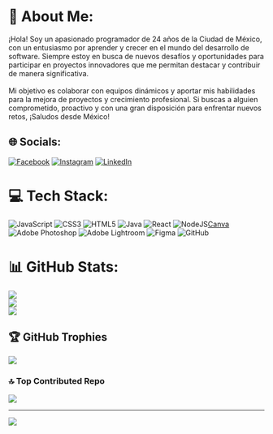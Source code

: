 # 💫 About Me:
¡Hola! Soy un apasionado programador de 24 años de la Ciudad de México, con un entusiasmo por aprender y crecer en el mundo del desarrollo de software. Siempre estoy en busca de nuevos desafíos y oportunidades para participar en proyectos innovadores que me permitan destacar y contribuir de manera significativa. <br><br>Mi objetivo es colaborar con equipos dinámicos y aportar mis habilidades para la mejora de proyectos y crecimiento profesional. Si buscas a alguien comprometido, proactivo y con una gran disposición para enfrentar nuevos retos, ¡Saludos desde México!


## 🌐 Socials:
[![Facebook](https://img.shields.io/badge/Facebook-%231877F2.svg?logo=Facebook&logoColor=white)](https://facebook.com/MiguelCruz) [![Instagram](https://img.shields.io/badge/Instagram-%23E4405F.svg?logo=Instagram&logoColor=white)](https://instagram.com/miguelagczarr) [![LinkedIn](https://img.shields.io/badge/LinkedIn-%230077B5.svg?logo=linkedin&logoColor=white)](https://linkedin.com/in/MiguelArredondo) 

# 💻 Tech Stack:
![JavaScript](https://img.shields.io/badge/javascript-%23323330.svg?style=for-the-badge&logo=javascript&logoColor=%23F7DF1E) ![CSS3](https://img.shields.io/badge/css3-%231572B6.svg?style=for-the-badge&logo=css3&logoColor=white) ![HTML5](https://img.shields.io/badge/html5-%23E34F26.svg?style=for-the-badge&logo=html5&logoColor=white) ![Java](https://img.shields.io/badge/java-%23ED8B00.svg?style=for-the-badge&logo=openjdk&logoColor=white) ![React](https://img.shields.io/badge/react-%2320232a.svg?style=for-the-badge&logo=react&logoColor=%2361DAFB) ![NodeJS](https://img.shields.io/badge/node.js-6DA55F?style=for-the-badge&logo=node.js&logoColor=white)[Canva](https://img.shields.io/badge/Canva-%2300C4CC.svg?style=for-the-badge&logo=Canva&logoColor=white) ![Adobe Photoshop](https://img.shields.io/badge/adobe%20photoshop-%2331A8FF.svg?style=for-the-badge&logo=adobe%20photoshop&logoColor=white) ![Adobe Lightroom](https://img.shields.io/badge/Adobe%20Lightroom-31A8FF.svg?style=for-the-badge&logo=Adobe%20Lightroom&logoColor=white) ![Figma](https://img.shields.io/badge/figma-%23F24E1E.svg?style=for-the-badge&logo=figma&logoColor=white)  ![GitHub](https://img.shields.io/badge/github-%23121011.svg?style=for-the-badge&logo=github&logoColor=white)
# 📊 GitHub Stats:
![](https://github-readme-stats.vercel.app/api?username=miguelagcz&theme=chartreuse-dark&hide_border=false&include_all_commits=true&count_private=false)<br/>
![](https://github-readme-streak-stats.herokuapp.com/?user=miguelagcz&theme=chartreuse-dark&hide_border=false)<br/>
![](https://github-readme-stats.vercel.app/api/top-langs/?username=miguelagcz&theme=chartreuse-dark&hide_border=false&include_all_commits=true&count_private=false&layout=compact)

## 🏆 GitHub Trophies
![](https://github-profile-trophy.vercel.app/?username=miguelagcz&theme=dark_dimmed&no-frame=true&no-bg=true&margin-w=4)

### 🔝 Top Contributed Repo
![](https://github-contributor-stats.vercel.app/api?username=miguelagcz&limit=5&theme=dark&combine_all_yearly_contributions=true)

---
[![](https://visitcount.itsvg.in/api?id=miguelagcz&icon=0&color=0)](https://visitcount.itsvg.in)

<!-- Proudly created with GPRM ( https://gprm.itsvg.in ) -->
